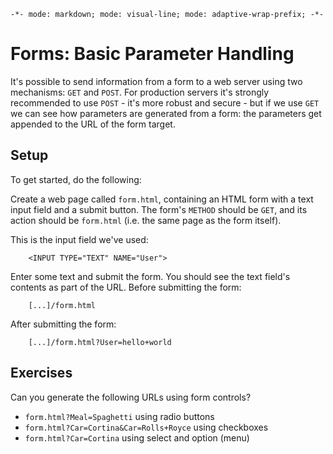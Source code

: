 `-*- mode: markdown; mode: visual-line; mode: adaptive-wrap-prefix; -*-`

# Forms: Basic Parameter Handling

It's possible to send information from a form to a web server using two mechanisms: `GET` and `POST`. For production servers it's strongly recommended to use `POST` - it's more robust and secure - but if we use `GET` we can see how parameters are generated from a form: the parameters get appended to the URL of the form target.

## Setup

To get started, do the following:

Create a web page called `form.html`, containing an HTML form with a text input field and a submit button. The form's `METHOD` should be `GET`, and its action should be `form.html` (i.e. the same page as the form itself).

This is the input field we've used:
  
        <INPUT TYPE="TEXT" NAME="User">

Enter some text and submit the form. You should see the text field's contents as part of the URL. Before submitting the form:

        [...]/form.html
        
After submitting the form:
  
        [...]/form.html?User=hello+world
        
## Exercises
 
Can you generate the following URLs using form controls?

- `form.html?Meal=Spaghetti` using radio buttons
- `form.html?Car=Cortina&Car=Rolls+Royce` using checkboxes
- `form.html?Car=Cortina` using select and option (menu)
